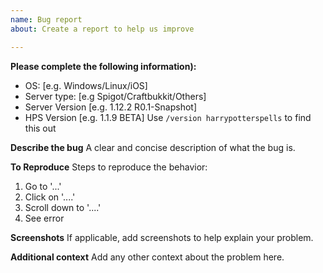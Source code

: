 ```yaml
---
name: Bug report
about: Create a report to help us improve

---
```


**Please complete the following information):**
 - OS: [e.g. Windows/Linux/iOS]
 - Server type: [e.g Spigot/Craftbukkit/Others]
 - Server Version [e.g. 1.12.2 R0.1-Snapshot]
 - HPS Version [e.g. 1.1.9 BETA] Use ```/version harrypotterspells``` to find this out

**Describe the bug**
A clear and concise description of what the bug is.

**To Reproduce**
Steps to reproduce the behavior:
1. Go to '...'
2. Click on '....'
3. Scroll down to '....'
4. See error

**Screenshots**
If applicable, add screenshots to help explain your problem.

**Additional context**
Add any other context about the problem here.
